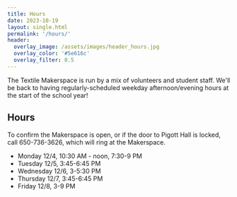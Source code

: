 ```yaml
---
title: Hours
date: 2023-10-19
layout: single.html
permalink: '/hours/'
header:
  overlay_image: /assets/images/header_hours.jpg
  overlay_color: '#5e616c'
  overlay_filter: 0.5
---
```


The Textile Makerspace is run by a mix of volunteers and student staff. We'll be back to having regularly-scheduled weekday afternoon/evening hours at the start of the school year!

## Hours

To confirm the Makerspace is open, or if the door to Pigott Hall is locked, call 650-736-3626, which will ring at the Makerspace.

- Monday 12/4, 10:30 AM - noon, 7:30-9 PM
- Tuesday 12/5, 3:45-6:45 PM
- Wednesday 12/6, 3-5:30 PM
- Thursday 12/7, 3:45-6:45 PM
- Friday 12/8, 3-9 PM
